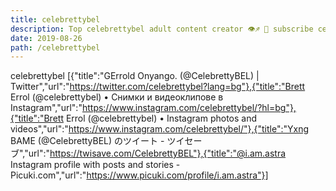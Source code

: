 ```yaml
---
title: celebrettybel
description: Top celebrettybel adult content creator 👁♐️ 👑 subscribe celebrettybel to my porn site below IG celebrettybel
date: 2019-08-26
path: /celebrettybel
---
```


celebrettybel
[{"title":"GErrold Onyango. (@CelebrettyBEL) | Twitter","url":"https://twitter.com/celebrettybel?lang=bg"},{"title":"Brett Errol (@celebrettybel) • Снимки и видеоклипове в Instagram","url":"https://www.instagram.com/celebrettybel/?hl=bg"},{"title":"Brett Errol (@celebrettybel) • Instagram photos and videos","url":"https://www.instagram.com/celebrettybel/"},{"title":"Yxng BAME (@CelebrettyBEL) のツイート - ツイセーブ","url":"https://twisave.com/CelebrettyBEL"},{"title":"@i.am.astra Instagram profile with posts and stories - Picuki.com","url":"https://www.picuki.com/profile/i.am.astra"}]

